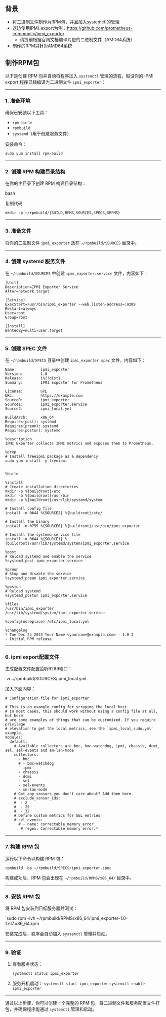 
## 背景
- 将二进制文件制作为RPM包，并且加入systemctl的管理
- 这边使用IPMI_export为例：https://github.com/prometheus-community/ipmi_exporter
	- 请提前根据官网文档编译对应的二进制文件（AMD64系统）
- 制作的RPM只针对AMD64系统

## 制作RPM包

以下是创建 RPM 包并自动将程序加入 `systemctl` 管理的流程，假设你的 IPMI export 程序已经编译为二进制文件 `ipmi_exporter`：

---

### 1. 准备环境

确保已安装以下工具：

- `rpm-build`
- `rpmbuild`
- `systemd`（用于创建服务文件）

安装命令：

`sudo yum install rpm-build`

---

### 2. 创建 RPM 构建目录结构

在你的主目录下创建 RPM 构建目录结构：

bash

复制代码

`mkdir -p ~/rpmbuild/{BUILD,RPMS,SOURCES,SPECS,SRPMS}`

---

### 3. 准备文件

将你的二进制文件 `ipmi_exporter` 放在 `~/rpmbuild/SOURCES` 目录中。

---

### 4. 创建 systemd 服务文件

在 `~/rpmbuild/SOURCES` 中创建 `ipmi_exporter.service` 文件，内容如下：


```
[Unit]
Description=IPMI Exporter Service
After=network.target

[Service]
ExecStart=/usr/bin/ipmi_exporter --web.listen-address=:9289
Restart=always
User=root
Group=root

[Install]
WantedBy=multi-user.target
```

---

### 5. 创建 SPEC 文件

在 `~/rpmbuild/SPECS` 目录中创建 `ipmi_exporter.spec` 文件，内容如下：

```
Name:           ipmi_exporter
Version:        1.0
Release:        1%{?dist}
Summary:        IPMI Exporter for Prometheus

License:        GPL
URL:            https://example.com
Source0:        ipmi_exporter
Source1:        ipmi_exporter.service
Source2:        ipmi_local.yml

BuildArch:      x86_64
Requires(post): systemd
Requires(preun): systemd
Requires(postun): systemd

%description
IPMI Exporter collects IPMI metrics and exposes them to Prometheus.

%prep
# Install freeipmi package as a dependency
sudo yum install -y freeipmi


%build

%install
# Create installation directories
mkdir -p %{buildroot}/etc
mkdir -p %{buildroot}/usr/bin
mkdir -p %{buildroot}/usr/lib/systemd/system

# Install config file
install -m 0644 %{SOURCE2} %{buildroot}/etc/

# Install the binary
install -m 0755 %{SOURCE0} %{buildroot}/usr/bin/ipmi_exporter

# Install the systemd service file
install -m 0644 %{SOURCE1} %{buildroot}/usr/lib/systemd/system/ipmi_exporter.service

%post
# Reload systemd and enable the service
%systemd_post ipmi_exporter.service

%preun
# Stop and disable the service
%systemd_preun ipmi_exporter.service

%postun
# Reload systemd
%systemd_postun ipmi_exporter.service

%files
/usr/bin/ipmi_exporter
/usr/lib/systemd/system/ipmi_exporter.service

%config(noreplace) /etc/ipmi_local.yml

%changelog
* Tue Dec 24 2024 Your Name <yourname@example.com> - 1.0-1
- Initial RPM release

```


---

### 6. ipmi export配置文件

生成配置文件配置监听9289端口：

`vi ~/rpmbuild/SOURCES/ipmi_local.yml

加入下面内容：
```
# Configuration file for ipmi_exporter

# This is an example config for scraping the local host.
# In most cases, this should work without using a config file at all, but here
# are some examples of things that can be customized. If you require privilege
# elevation to get the local metrics, see the `ipmi_local_sudo.yml` example.
modules:
  default:
    # Available collectors are bmc, bmc-watchdog, ipmi, chassis, dcmi, sel, sel-events and sm-lan-mode
    collectors:
      - bmc
      # - bmc-watchdog
      - ipmi
      - chassis
      - dcmi
      - sel
      - sel-events
      - sm-lan-mode
    # Got any sensors you don't care about? Add them here.
    # exclude_sensor_ids:
    #  - 2
    #  - 29
    #  - 32
    # Define custom metrics for SEL entries
    # sel_events:
      # - name: correctable_memory_error
       # regex: Correctable memory error.*
```

---

### 7. 构建 RPM 包

运行以下命令以构建 RPM 包：

`rpmbuild -ba ~/rpmbuild/SPECS/ipmi_exporter.spec`

构建成功后，RPM 包会出现在 `~/rpmbuild/RPMS/x86_64/` 目录中。

---

### 8. 安装 RPM 包

将 RPM 包安装到目标服务器并测试：

`sudo rpm -ivh ~/rpmbuild/RPMS/x86_64/ipmi_exporter-1.0-1.el7.x86_64.rpm

安装完成后，程序会自动加入 `systemctl` 管理并启动。

---

### 9. 验证

1. 查看服务状态：
    
    `systemctl status ipmi_exporter`
    
2. 服务开机启动：
	`systemctl start ipmi_exporter`
    `systemctl enable ipmi_exporter`
    

---

通过以上步骤，你可以创建一个完整的 RPM 包，将二进制文件和服务配置文件打包，并确保程序能通过 `systemctl` 管理和启动。